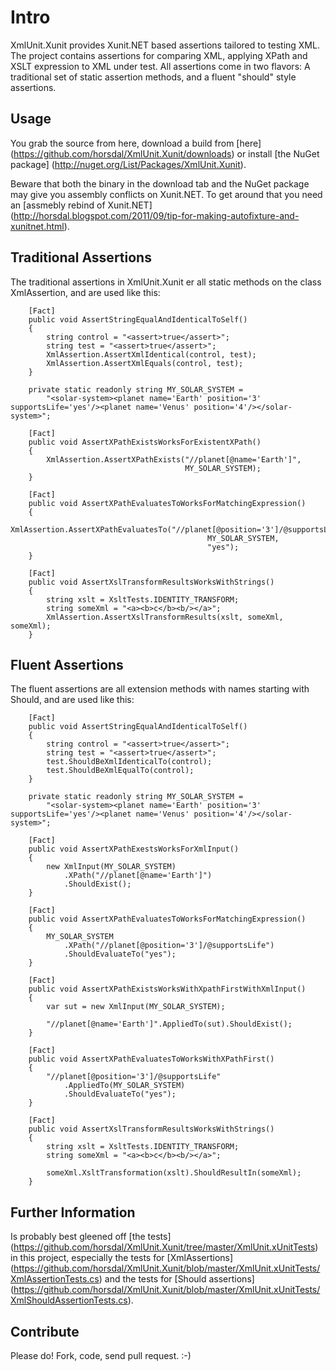 # Intro #

XmlUnit.Xunit provides Xunit.NET based assertions tailored to testing XML. The project contains assertions for comparing XML, applying XPath and XSLT expression to XML under test. All assertions come in two flavors: A traditional set of static assertion methods, and a fluent "should" style assertions.

## Usage ##
You grab the source from here, download a build from [here] (https://github.com/horsdal/XmlUnit.Xunit/downloads) or install [the NuGet package] (http://nuget.org/List/Packages/XmlUnit.Xunit).

Beware that both the binary in the download tab and the NuGet package may give you assembly conflicts on Xunit.NET. To get around that you need an [assmebly rebind of Xunit.NET] (http://horsdal.blogspot.com/2011/09/tip-for-making-autofixture-and-xunitnet.html).

## Traditional Assertions ##
The traditional assertions in XmlUnit.Xunit er all static methods on the class XmlAssertion, and are used like this:

        [Fact]
        public void AssertStringEqualAndIdenticalToSelf()
        {
            string control = "<assert>true</assert>";
            string test = "<assert>true</assert>";
            XmlAssertion.AssertXmlIdentical(control, test);
            XmlAssertion.AssertXmlEquals(control, test);
        }

        private static readonly string MY_SOLAR_SYSTEM =
            "<solar-system><planet name='Earth' position='3' supportsLife='yes'/><planet name='Venus' position='4'/></solar-system>";

        [Fact]
        public void AssertXPathExistsWorksForExistentXPath()
        {
            XmlAssertion.AssertXPathExists("//planet[@name='Earth']",
                                           MY_SOLAR_SYSTEM);
        }

		[Fact]
        public void AssertXPathEvaluatesToWorksForMatchingExpression()
        {
            XmlAssertion.AssertXPathEvaluatesTo("//planet[@position='3']/@supportsLife",
                                                MY_SOLAR_SYSTEM,
                                                "yes");
        }
		
		[Fact]
        public void AssertXslTransformResultsWorksWithStrings()
        {
            string xslt = XsltTests.IDENTITY_TRANSFORM;
            string someXml = "<a><b>c</b><b/></a>";
            XmlAssertion.AssertXslTransformResults(xslt, someXml, someXml);
        }

## Fluent Assertions ##
The fluent assertions are all extension methods with names starting with Should, and are used like this:

        [Fact]
        public void AssertStringEqualAndIdenticalToSelf()
        {
            string control = "<assert>true</assert>";
            string test = "<assert>true</assert>";
            test.ShouldBeXmlIdenticalTo(control);
            test.ShouldBeXmlEqualTo(control);
        }

        private static readonly string MY_SOLAR_SYSTEM =
            "<solar-system><planet name='Earth' position='3' supportsLife='yes'/><planet name='Venus' position='4'/></solar-system>";

		[Fact]
        public void AssertXPathExestsWorksForXmlInput()
        {
            new XmlInput(MY_SOLAR_SYSTEM)
                .XPath("//planet[@name='Earth']")
                .ShouldExist();
        }
		
		[Fact]
        public void AssertXPathEvaluatesToWorksForMatchingExpression()
        {
            MY_SOLAR_SYSTEM
                .XPath("//planet[@position='3']/@supportsLife")
                .ShouldEvaluateTo("yes");
        }

        [Fact]
        public void AssertXPathExistsWorksWithXpathFirstWithXmlInput()
        {
            var sut = new XmlInput(MY_SOLAR_SYSTEM);
			
            "//planet[@name='Earth']".AppliedTo(sut).ShouldExist();
        }
		
		[Fact]
        public void AssertXPathEvaluatesToWorksWithXPathFirst()
        {
            "//planet[@position='3']/@supportsLife"
                .AppliedTo(MY_SOLAR_SYSTEM)
                .ShouldEvaluateTo("yes");
        }
		
        [Fact]
        public void AssertXslTransformResultsWorksWithStrings()
        {
            string xslt = XsltTests.IDENTITY_TRANSFORM;
            string someXml = "<a><b>c</b><b/></a>";

            someXml.XsltTransformation(xslt).ShouldResultIn(someXml);
        }

## Further Information ##
Is probably best gleened off [the tests] (https://github.com/horsdal/XmlUnit.Xunit/tree/master/XmlUnit.xUnitTests) in this project, especially the tests for [XmlAssertions] (https://github.com/horsdal/XmlUnit.Xunit/blob/master/XmlUnit.xUnitTests/XmlAssertionTests.cs) and the tests for [Should assertions] (https://github.com/horsdal/XmlUnit.Xunit/blob/master/XmlUnit.xUnitTests/XmlShouldAssertionTests.cs).

## Contribute ##
Please do! Fork, code, send pull request. :-)